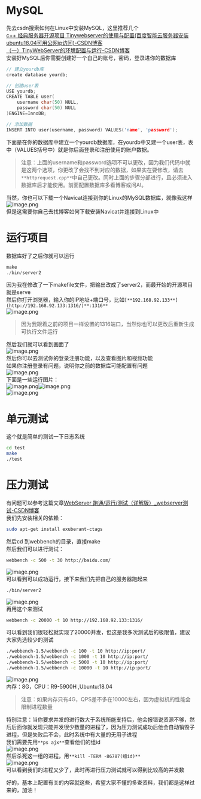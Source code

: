 <a name="Umcfo"></a>
# MySQL
先去csdn搜索如何在Linux中安装MySQL，这里推荐几个<br />[c++ 经典服务器开源项目 Tinywebserver的使用与配置(百度智能云服务器安装ubuntu18.04可用公网ip访问)-CSDN博客](https://blog.csdn.net/yingLGG/article/details/121400284?ops_request_misc=%257B%2522request%255Fid%2522%253A%2522172344520516800180651394%2522%252C%2522scm%2522%253A%252220140713.130102334..%2522%257D&request_id=172344520516800180651394&biz_id=0&utm_medium=distribute.pc_search_result.none-task-blog-2~all~baidu_landing_v2~default-5-121400284-null-null.142^v100^pc_search_result_base5&utm_term=TinyWebserver%E7%8E%AF%E5%A2%83&spm=1018.2226.3001.4187)<br />[（一）TinyWebServer的环境配置与运行-CSDN博客](https://blog.csdn.net/weixin_46653651/article/details/133420059?ops_request_misc=%257B%2522request%255Fid%2522%253A%2522172344520516800180651394%2522%252C%2522scm%2522%253A%252220140713.130102334..%2522%257D&request_id=172344520516800180651394&biz_id=0&utm_medium=distribute.pc_search_result.none-task-blog-2~all~sobaiduend~default-1-133420059-null-null.142^v100^pc_search_result_base5&utm_term=TinyWebserver%E7%8E%AF%E5%A2%83&spm=1018.2226.3001.4187)<br />安装好MySQL后你需要创建好一个自己的账号，密码，登录进你的数据库
```cpp
// 建立yourdb库
create database yourdb;

// 创建user表
USE yourdb;
CREATE TABLE user(
    username char(50) NULL,
    password char(50) NULL
)ENGINE=InnoDB;

// 添加数据
INSERT INTO user(username, password) VALUES('name', 'password');	
```
下面是在你的数据库中建立一个yourdb数据库，在yourdb中又建一个user表，表中（VALUES括号中）就是你后面登录和注册使用的账户数据。
> 注意：上面的username和password选项不可以更改，因为我们代码中就是这两个选项，你更改了会找不到对应的数据，如果实在要修改，请去`**httprequest.cpp**`中自己更改。同时上面的步骤分部进行，且必须进入数据库后才能使用。前面配置数据库多看博客或问AI。

当然，你也可以下载一个Navicat连接到你的Linux的MySQL数据库，就像我这样<br />![image.png](https://cdn.nlark.com/yuque/0/2024/png/27393008/1723445840069-a19e855d-772b-475c-a591-3509fb154e7b.png#averageHue=%232f2e2e&clientId=u075ec968-b6b2-4&from=paste&height=809&id=ubae9a820&originHeight=1113&originWidth=1978&originalType=binary&ratio=1.375&rotation=0&showTitle=false&size=131101&status=done&style=none&taskId=u910af27b-dea0-47c6-a015-03350b1b69a&title=&width=1438.5454545454545)<br />但是这需要你自己去找博客如何下载安装Navicat并连接到Linux中
<a name="DqCxM"></a>
# 运行项目
数据库好了之后你就可以运行
```cpp
make
./bin/server2
```
因为我在修改了一下makefile文件，把输出改成了server2，而最开始的开源项目就是serve<br />然后你打开浏览器，输入你的IP地址+端口号，比如`[**192.168.92.133**](http://192.168.92.133:1316/)**:1316**`<br />![image.png](https://cdn.nlark.com/yuque/0/2024/png/27393008/1723446218921-dc59b2e3-19b3-464a-89d3-d317e8621b8c.png#averageHue=%231f1e1e&clientId=u075ec968-b6b2-4&from=paste&height=258&id=uba1258c2&originHeight=355&originWidth=1385&originalType=binary&ratio=1.375&rotation=0&showTitle=false&size=53014&status=done&style=none&taskId=u34c5f1d7-f0c1-4bce-8917-0bde4c620e2&title=&width=1007.2727272727273)
> 因为我跟着之前的项目一样设置的1316端口，当然你也可以更改后重新生成可执行文件运行

然后我们就可以看到画面了<br />![image.png](https://cdn.nlark.com/yuque/0/2024/png/27393008/1723446311672-e6150376-7cd5-44d3-9300-0a33bea42e76.png#averageHue=%23fefdfd&clientId=u075ec968-b6b2-4&from=paste&height=995&id=u67c1d68b&originHeight=1368&originWidth=2560&originalType=binary&ratio=1.375&rotation=0&showTitle=false&size=359996&status=done&style=none&taskId=u154c3331-9ae3-4301-ab21-98bd249f5d3&title=&width=1861.8181818181818)<br />然后你可以去测试你的登录注册功能，以及查看图片和视频功能<br />如果你注册登录有问题，说明你之前的数据库可能配置有问题<br />![image.png](https://cdn.nlark.com/yuque/0/2024/png/27393008/1723446377778-ee5bf252-de6d-4693-8e1a-6b1264fd6ed4.png#averageHue=%23313130&clientId=u075ec968-b6b2-4&from=paste&height=184&id=u2c3e6220&originHeight=253&originWidth=499&originalType=binary&ratio=1.375&rotation=0&showTitle=false&size=10382&status=done&style=none&taskId=uda09c602-01a7-421c-982b-10268da888c&title=&width=362.90909090909093)<br />下面是一些运行图片：<br />![image.png](https://cdn.nlark.com/yuque/0/2024/png/27393008/1723446626579-524f39ab-2eee-4949-9f7c-c083af5b7a3b.png#averageHue=%23efedec&clientId=u075ec968-b6b2-4&from=paste&height=916&id=uabb053d9&originHeight=1259&originWidth=2478&originalType=binary&ratio=1.375&rotation=0&showTitle=false&size=1562168&status=done&style=none&taskId=u75567e97-7a56-4d8c-aa57-d305d13b1b3&title=&width=1802.1818181818182)![image.png](https://cdn.nlark.com/yuque/0/2024/png/27393008/1723446641457-2124e546-2832-40e3-bcfa-cbcab3181d96.png#averageHue=%23dedcda&clientId=u075ec968-b6b2-4&from=paste&height=916&id=u502a2827&originHeight=1259&originWidth=2478&originalType=binary&ratio=1.375&rotation=0&showTitle=false&size=1734848&status=done&style=none&taskId=u8a6bc1e2-c6bc-45cd-885d-26ff38c9fd9&title=&width=1802.1818181818182)<br />![image.png](https://cdn.nlark.com/yuque/0/2024/png/27393008/1723446644626-8fb9ef66-ff3c-4624-a7ff-a1c957880a16.png#averageHue=%23fefefe&clientId=u075ec968-b6b2-4&from=paste&height=916&id=u2a65de2f&originHeight=1259&originWidth=2478&originalType=binary&ratio=1.375&rotation=0&showTitle=false&size=83221&status=done&style=none&taskId=u088e9646-bf5d-49ee-a2ff-83e1f36635b&title=&width=1802.1818181818182)
<a name="W75NK"></a>
# 单元测试
这个就是简单的测试一下日志系统
```bash
cd test
make
./test
```
<a name="DjPEQ"></a>
# 压力测试
有问题可以参考这篇文章[WebServer 跑通/运行/测试（详解版）_webserver测试-CSDN博客](https://blog.csdn.net/csdner250/article/details/135503751?ops_request_misc=%257B%2522request%255Fid%2522%253A%2522172344673016800222827225%2522%252C%2522scm%2522%253A%252220140713.130102334..%2522%257D&request_id=172344673016800222827225&biz_id=0&utm_medium=distribute.pc_search_result.none-task-blog-2~all~sobaiduend~default-1-135503751-null-null.142^v100^pc_search_result_base5&utm_term=WebServer%E5%8E%8B%E5%8A%9B%E6%B5%8B%E8%AF%95&spm=1018.2226.3001.4187)<br />我们先安装相关的依赖：
```bash
sudo apt-get install exuberant-ctags
```
然后cd 到webbench的目录，直接make<br />然后我们可以进行测试：
```bash
webbench -c 500 -t 30 http://baidu.com/
```
![image.png](https://cdn.nlark.com/yuque/0/2024/png/27393008/1723432401890-d6e94acb-d6c2-4669-889f-49dce25616be.png#averageHue=%23222120&clientId=u3d411463-ecdc-4&from=paste&id=ue7dc4bdd&originHeight=221&originWidth=1015&originalType=binary&ratio=1.375&rotation=0&showTitle=false&size=25969&status=done&style=none&taskId=ua5d244da-c487-4054-83f6-91fc99278a8&title=)<br />可以看到可以成功运行，接下来我们先把自己的服务器跑起来
```bash
./bin/server2
```
![image.png](https://cdn.nlark.com/yuque/0/2024/png/27393008/1723440262764-04c64a41-0262-469d-a89b-d0596b38c178.png#averageHue=%231f1f1e&clientId=ue84fba2c-5908-4&from=paste&height=60&id=u0128f9d9&originHeight=99&originWidth=654&originalType=binary&ratio=1.6500000953674316&rotation=0&showTitle=false&size=5466&status=done&style=none&taskId=ue3aefa3f-29d5-4338-8263-fe7f138224f&title=&width=396.36361345443646)<br />再用这个来测试
```bash
webbench -c 20000 -t 10 http://192.168.92.133:1316/
```
可以看到我们很轻松就实现了20000并发，但这是我多次测试后的极限值，建议大家先选较少的测试
```bash
./webbench-1.5/webbench -c 100 -t 10 http://ip:port/
./webbench-1.5/webbench -c 1000 -t 10 http://ip:port/
./webbench-1.5/webbench -c 5000 -t 10 http://ip:port/
./webbench-1.5/webbench -c 10000 -t 10 http://ip:port/
```
![image.png](https://cdn.nlark.com/yuque/0/2024/png/27393008/1723440288905-4b47393d-6ce8-4186-91c0-75d234bf8ac9.png#averageHue=%23212020&clientId=ue84fba2c-5908-4&from=paste&height=165&id=u007b6c14&originHeight=273&originWidth=1047&originalType=binary&ratio=1.6500000953674316&rotation=0&showTitle=false&size=30366&status=done&style=none&taskId=u8158acaf-1870-4b06-bf89-d0b8fb6d009&title=&width=634.5454178697171)<br />内存：8G，CPU：R9-5900H ,Ubuntu:18.04
> 注意：如果内存只有4G，QPS差不多在10000左右，因为虚拟机的性能会限制进程数量

特别注意：当你要求并发的进行数大于系统所能支持后，他会报错说资源不够，然后后面你就发现只能并发很少数量的进程了，因为压力测试成功后他会自动销毁子进程，但是失败后不会，此时系统中有大量的无用子进程<br />我们需要先用`**ps ajx**`查看他们的组id<br />![image.png](https://cdn.nlark.com/yuque/0/2024/png/27393008/1723447145044-018a8399-28d3-4bfa-a999-2fe7b8ece00d.png#averageHue=%232d0a24&clientId=u075ec968-b6b2-4&from=paste&height=697&id=ue86e2f9b&originHeight=959&originWidth=1527&originalType=binary&ratio=1.375&rotation=0&showTitle=false&size=299319&status=done&style=none&taskId=u94e35d05-efda-4b79-b72c-51ff7b2a219&title=&width=1110.5454545454545)<br />然后杀死这一组的进程，用`**kill -TERM -86787(组id)**`<br />![image.png](https://cdn.nlark.com/yuque/0/2024/png/27393008/1723447235644-a03d511e-77f2-452c-a83b-ba7fc58045f0.png#averageHue=%232d0923&clientId=u075ec968-b6b2-4&from=paste&height=689&id=u6b3e3ef2&originHeight=948&originWidth=1521&originalType=binary&ratio=1.375&rotation=0&showTitle=false&size=260485&status=done&style=none&taskId=ua1e33745-d348-4c78-8749-52b0ec7e5e2&title=&width=1106.1818181818182)<br />可以看到我们的进程又少了，此时再进行压力测试就可以得到比较高的并发数

好的，基本上配置有关的内容就这些，希望大家不懂的多查资料，我们都是这样过来的，加油！
